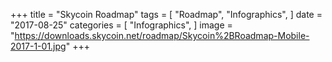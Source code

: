 +++
title = "Skycoin Roadmap"
tags = [
    "Roadmap",
    "Infographics",
]
date = "2017-08-25"
categories = [
    "Infographics",
]
image = "https://downloads.skycoin.net/roadmap/Skycoin%2BRoadmap-Mobile-2017-1-01.jpg"
+++

